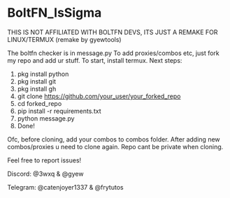 # BoltFN_IsSigma
THIS IS NOT AFFILIATED WITH BOLTFN DEVS, ITS JUST A REMAKE FOR LINUX/TERMUX (remake by gyewtools)


The boltfn checker is in message.py
To add proxies/combos etc, just fork my repo and add ur stuff.
To start, install termux.
Next steps: 
1. pkg install python
2. pkg install git
3. pkg install gh
4. git clone https://github.com/your_user/your_forked_repo
5. cd forked_repo
6. pip install -r requirements.txt
7. python message.py
8. Done!

Ofc, before cloning, add your combos to combos folder. After adding new combos/proxies u need to clone again. Repo cant be private when cloning.

Feel free to report issues!

Discord:
@3wxq & @gyew

Telegram:
@catenjoyer1337 & @frytutos

